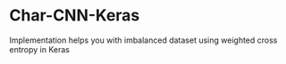 # Char-CNN-Keras
Implementation helps you with imbalanced dataset using weighted cross entropy in Keras
